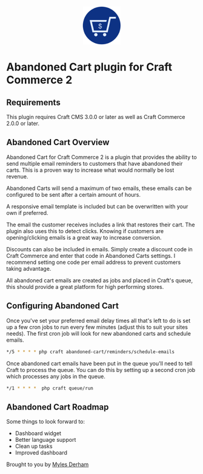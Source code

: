 <p align="center"><img src="./src/icon.svg" width="100" height="100" alt="Abandoned Cart plugin for Craft Commerce 2"></p>

# Abandoned Cart plugin for Craft Commerce 2

## Requirements

This plugin requires Craft CMS 3.0.0 or later as well as Craft Commerce 2.0.0 or later.

## Abandoned Cart Overview

Abandoned Cart for Craft Commerce 2 is a plugin that provides the ability to send multiple email
reminders to customers that have abandoned their carts. This is a proven way to increase what would normally be lost revenue.

Abandoned Carts will send a maximum of two emails, these emails can be configured to be sent after a certain amount of hours.

A responsive email template is included but can be overwritten with your own if preferred.

The email the customer receives includes a link that restores their cart. 
The plugin also uses this to detect clicks. Knowing if customers are opening/clicking emails is a great way to increase conversion.

Discounts can also be included in emails. Simply create a discount code in Craft Commerce and enter that code in
Abandoned Carts settings. I recommend setting one code per email address to prevent customers taking advantage.

All abandoned cart emails are created as jobs and placed in Craft's queue, this should provide a great platform
for high performing stores.

## Configuring Abandoned Cart

Once you've set your preferred email delay times all that's left to do is set up a few cron
jobs to run every few minutes (adjust this to suit your sites needs). The first cron job will look for new
abandoned carts and schedule emails.

```sh
*/5 * * * * php craft abandoned-cart/reminders/schedule-emails
```

Once abandoned cart emails have been put in the queue you'll need to tell Craft to process the queue.
You can do this by setting up a second cron job which processes any jobs in the queue.

```sh
*/1 * * * *  php craft queue/run
```

## Abandoned Cart Roadmap

Some things to look forward to:

* Dashboard widget
* Better language support
* Clean up tasks
* Improved dashboard

Brought to you by [Myles Derham](https://github.com/mediabeastnz)
